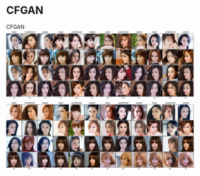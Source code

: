 # CFGAN
CFGAN
![Image text](https://github.com/c1a1o1/CFGAN/blob/master/s3.png)
![Image text](https://github.com/c1a1o1/CFGAN/blob/master/s4.png)
